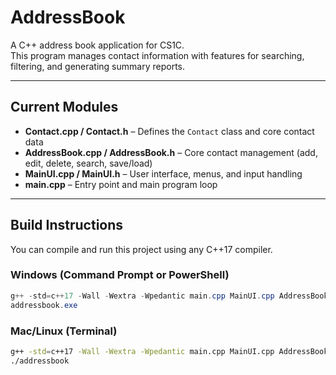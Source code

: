 # AddressBook

A C++ address book application for CS1C.  
This program manages contact information with features for searching, filtering, and generating summary reports.

---

## Current Modules
- **Contact.cpp / Contact.h** – Defines the `Contact` class and core contact data  
- **AddressBook.cpp / AddressBook.h** – Core contact management (add, edit, delete, search, save/load)  
- **MainUI.cpp / MainUI.h** – User interface, menus, and input handling  
- **main.cpp** – Entry point and main program loop  

---

## Build Instructions

You can compile and run this project using any C++17 compiler.

### Windows (Command Prompt or PowerShell)
```powershell
g++ -std=c++17 -Wall -Wextra -Wpedantic main.cpp MainUI.cpp AddressBook.cpp Contact.cpp -o addressbook.exe
addressbook.exe
```
### Mac/Linux (Terminal)
```bash
g++ -std=c++17 -Wall -Wextra -Wpedantic main.cpp MainUI.cpp AddressBook.cpp Contact.cpp -o addressbook
./addressbook
```
